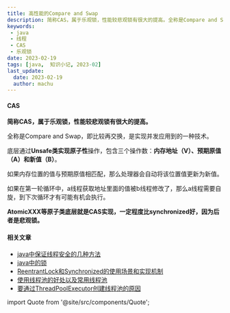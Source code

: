 ```yaml
---
title: 高性能的Compare and Swap
description: 简称CAS，属于乐观锁，性能较悲观锁有很大的提高。全称是Compare and Swap，即比较再交换，是实现并发应用到的一种技术。  
keywords:
 - java
 - 线程
 - CAS
 - 乐观锁
date: 2023-02-19
tags: [java,  知识小记, 2023-02]
last_update:
  date: 2023-02-19
  author: machu
---
```




#### CAS

**简称CAS，属于乐观锁，性能较悲观锁有很大的提高。**   

全称是Compare and Swap，即比较再交换，是实现并发应用到的一种技术。  

底层通过**Unsafe类实现原子性**操作，包含三个操作数：**内存地址（V）、预期原值（A）和新值（B）**。  

如果内存位置的值与预期原值相匹配，那么处理器会自动将该位置值更新为新值。    

如果在第一轮循环中，a线程获取地址里面的值被b线程修改了，那么a线程需要自旋，到下次循环才有可能有机会执行。   

**AtomicXXX等原子类底层就是CAS实现，一定程度比synchronized好，因为后者是悲观锁。**



#### 相关文章

- [java中保证线程安全的几种方法](https://machu.top/docs/小记/2023-02/17java中保证线程安全的几种方法)
- [java中的锁](https://machu.top/docs/小记/2023-02/18java中的锁)
- [ReentrantLock和Synchronized的使用场景和实现机制](https://machu.top/docs/小记/2023-02/20ReentrantLock和Synchronized的使用场景和实现机制)
- [使用线程池的好处以及常用线程池](https://machu.top/docs/小记/2023-02/21使用线程池的好处)
- [要通过ThreadPoolExecutor创建线程池的原因](https://machu.top/docs/小记/2023-02/22要通过ThreadPoolExecutor创建线程池的原因)

import Quote from '@site/src/components/Quote';

> <Quote></Quote>
